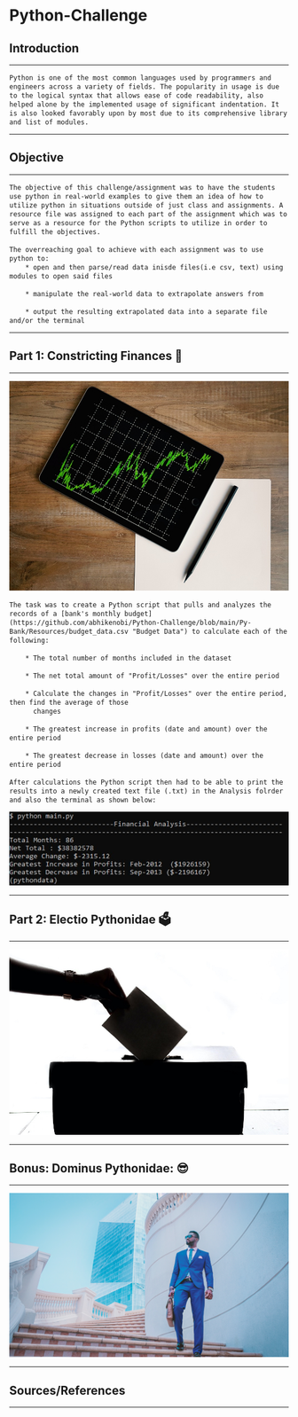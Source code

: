 # Python-Challenge

## Introduction
___
    Python is one of the most common languages used by programmers and engineers across a variety of fields. The popularity in usage is due to the logical syntax that allows ease of code readability, also helped alone by the implemented usage of significant indentation. It is also looked favorably upon by most due to its comprehensive library and list of modules.
___
## Objective
___
    The objective of this challenge/assignment was to have the students use python in real-world examples to give them an idea of how to utilize python in situations outside of just class and assignments. A resource file was assigned to each part of the assignment which was to serve as a resource for the Python scripts to utilize in order to fulfill the objectives.
    
    The overreaching goal to achieve with each assignment was to use python to:
        * open and then parse/read data inisde files(i.e csv, text) using modules to open said files
        
        * manipulate the real-world data to extrapolate answers from
        
        * output the resulting extrapolated data into a separate file and/or the terminal
___
## Part 1: Constricting Finances 🐍
___
![PyBank](Images/pexels-burak-k-187041.jpg "PyBank")

    The task was to create a Python script that pulls and analyzes the records of a [bank's monthly budget] (https://github.com/abhikenobi/Python-Challenge/blob/main/Py-Bank/Resources/budget_data.csv "Budget Data") to calculate each of the following:

        * The total number of months included in the dataset

        * The net total amount of "Profit/Losses" over the entire period

        * Calculate the changes in "Profit/Losses" over the entire period, then find the average of those 
          changes

        * The greatest increase in profits (date and amount) over the entire period

        * The greatest decrease in losses (date and amount) over the entire period
    
    After calculations the Python script then had to be able to print the results into a newly created text file (.txt) in the Analysis folrder and also the terminal as shown below:
![alttext](Images/py-bank-output.jpg "Terminal output")

___
## Part 2: Electio Pythonidae 🗳️
___
![PyPoll](Images/pexels-element-digital-1550337.jpg "PyPoll")


___
## Bonus: Dominus Pythonidae: 😎
___
![PyBoss](Images/pexels-the-lazy-artist-gallery-999267.jpg "PyBoss")


___
## Sources/References
___

